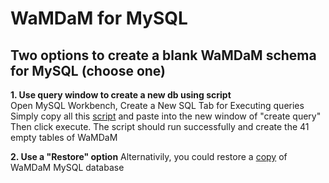 # WaMDaM for MySQL

## Two options to create a blank WaMDaM schema for MySQL (choose one)
**1. Use query window to create a new db using script**  
Open MySQL Workbench, Create a New SQL Tab for Executing queries
Simply copy all this [script](/schemas/MySQL/WaMDaM_Nov2017_MySQL.sql) and paste into the new window of "create query"
Then click execute. The script should run successfully and create the 41 empty tables of WaMDaM  


**2. Use a "Restore" option** 
Alternativily, you could restore a [copy](/schemas/MySQL/Blank_db_copy) of WaMDaM MySQL database

